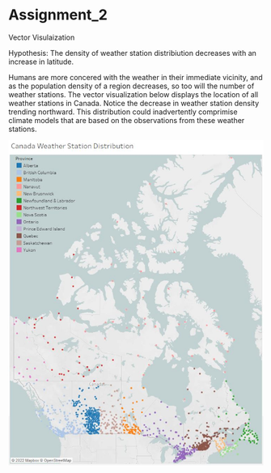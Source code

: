 # Assignment_2
Vector Visulaization

Hypothesis: The density of weather station distribiution decreases with an increase in latitude.

Humans are more concered with the weather in their immediate vicinity, and as the population density
of a region decreases, so too will the number of weather stations. 
The vector visualization below displays the location of all weather stations in Canada. 
Notice the decrease in weather station density trending northward. 
This distribution could inadvertently comprimise climate models that are based on the observations 
from these weather stations. 


<img src="images/CA_WEATHER.JPG">